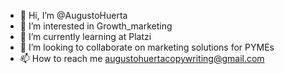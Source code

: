- 👋 Hi, I’m @AugustoHuerta
- 👀 I’m interested in Growth_marketing
- 🌱 I’m currently learning at Platzi
- 💞️ I’m looking to collaborate on marketing solutions for PYMEs
- 📫 How to reach me augustohuertacopywriting@gmail.com

<!---
AugustoHuerta/AugustoHuerta is a ✨ special ✨ repository because its `README.md` (this file) appears on your GitHub profile.
You can click the Preview link to take a look at your changes.
--->
